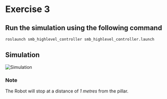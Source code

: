 # Exercise 3
## Run the simulation using the following command
```bash
roslaunch smb_highlevel_controller smb_highlevel_controller.launch
```
## Simulation
![Simulation](https://github.com/Gill-Singh-A/Induction_Y22/blob/gill_singh_a/Assignments/ROS/Week%203/Solution/assets/images/ROS_Assignment_3.png?raw=true)
### Note
The Robot will stop at a distance of *1 metres* from the pillar.